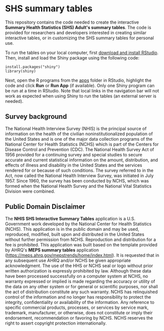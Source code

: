 # SHS summary tables

This repository contains the code needed to create the interactive **Summary Health Statistics (SHS) Adult's summary tables**.
The code is provided for researchers and developers interested in creating similar interactive tables, or in customizing the SHS summary tables for personal use.


To run the tables on your local computer, first [download and install RStudio](https://www.rstudio.com/products/rstudio/download/). Then, install and load the Shiny package using the following code:
```
install.packages("shiny")
library(shiny)
```

Next, open the R programs from the [apps](apps) folder in RStudio, highlight the code and click **Run** or **Run App** (if available).
 Only one Shiny program can be run at a time in RStudio. Note that local links in the navigation bar will not work as expected when using Shiny to run the tables (an external server is needed).



## Survey background
The National Health Interview Survey (NHIS) is the principal source of information on the health of the civilian noninstitutionalized population of the United States and is one of the major data collection programs of the National Center for Health Statistics (NCHS) which is part of the Centers for Disease Control and Prevention (CDC). The National Health Survey Act of 1956 provided for a continuing survey and special studies to secure accurate and current statistical information on the amount, distribution, and effects of illness and disability in the United States and the services rendered for or because of such conditions. The survey referred to in the Act, now called the National Health Interview Survey, was initiated in July 1957. Since 1960, the survey has been conducted by NCHS, which was formed when the National Health Survey and the National Vital Statistics Division were combined.
## Public Domain Disclaimer

The **NHIS SHS Interactive Summary Tables** application is a U.S. Government work developed by the National Center for Health Statistics (NCHS).
This application is in the public domain and may be used, reproduced, modified, built upon and distributed in the United States without further permission from NCHS.
Reproduction and distribution for a fee is prohibited.  This application was built based on the template provided by AHRQ's **MEPS summary tables** application (https://meps.ahrq.gov/mepstrends/home/index.html).  It is requested that in any subsequent use AHRQ and/or NCHS be given appropriate acknowledgment.
The use of the HHS or NCHS seal or logo without prior written authorization is expressly prohibited by law.  Although these data have been processed successfully on a computer system at NCHS,
 no warranty expressed or implied is made regarding the accuracy or utility of the data on any other system or for general or scientific purposes, nor shall the act of distribution constitute any such warranty.
NCHS has relinquished control of the information and no longer has responsibility to protect the integrity, confidentiality or availability of the information.  Any reference to specific commercial products, processes, or services by service mark, trademark, manufacturer, or otherwise, does not constitute or imply their endorsement, recommendation or favoring by NCHS.
NCHS reserves the right to assert copyright protection internationally.
